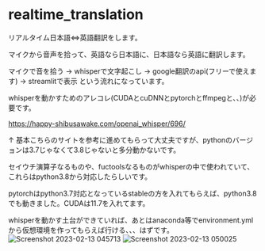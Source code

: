 # realtime_translation
リアルタイム日本語⇔英語翻訳をします。

マイクから音声を拾って、英語なら日本語に、日本語なら英語に翻訳します。

マイクで音を拾う → whisperで文字起こし → google翻訳のapi(フリーで使えます) → streamlitで表示
という流れになっています。

whisperを動かすためのアレコレ(CUDAとcuDNNとpytorchとffmpegと、、)が必要です。

https://happy-shibusawake.com/openai_whisper/696/ 

↑
基本こちらのサイトを参考に進めてもらって大丈夫ですが、pythonのバージョンは3.7じゃなくて3.8じゃないと多分動かないです。

セイウチ演算子なるものや、fuctoolsなるものがwhisperの中で使われていて、これらはpython3.8から対応したらしいです。

pytorchはpython3.7対応となっているstableの方を入れてもらえば、python3.8でも動きました。CUDAは11.7を入れてます。

whisperを動かす土台ができていれば、あとはanaconda等でenvironment.ymlから仮想環境を作ってもらえば行ける、、、はずです。
![Screenshot 2023-02-13 045713](https://user-images.githubusercontent.com/87175394/218334117-19787714-1fb9-4915-b611-1c5ec32ec8b5.png)
![Screenshot 2023-02-13 050025](https://user-images.githubusercontent.com/87175394/218334121-1acc1399-1f62-4b78-8127-adc6b390904e.png)
